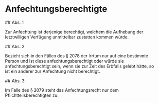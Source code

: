 # Anfechtungsberechtigte



\#\# Abs. 1

 Zur Anfechtung ist derjenige berechtigt, welchem die Aufhebung der letztwilligen Verfügung unmittelbar zustatten kommen würde.

\#\# Abs. 2

 Bezieht sich in den Fällen des § 2078 der Irrtum nur auf eine bestimmte Person und ist diese anfechtungsberechtigt oder würde sie anfechtungsberechtigt sein, wenn sie zur Zeit des Erbfalls gelebt hätte, so ist ein anderer zur Anfechtung nicht berechtigt.

\#\# Abs. 3

 Im Falle des § 2079 steht das Anfechtungsrecht nur dem Pflichtteilsberechtigten zu. 

